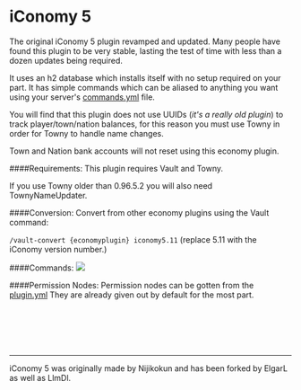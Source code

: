 # iConomy 5

The original iConomy 5 plugin revamped and updated. Many people have found this plugin to be very stable, lasting the test of time with less than a dozen updates being required.

It uses an h2 database which installs itself with no setup required on your part. It has simple commands which can be aliased to anything you want using your server's [commands.yml](https://bukkit.fandom.com/wiki/Commands.yml) file. 

You will find that this plugin does not use UUIDs (*it's a really old plugin*) to track player/town/nation balances, for this reason you must use Towny in order for Towny to handle name changes.

Town and Nation bank accounts will not reset using this economy plugin.

####Requirements:
This plugin requires Vault and Towny.

If you use Towny older than 0.96.5.2 you will also need TownyNameUpdater. 


####Conversion:
Convert from other economy plugins using the Vault command:

`/vault-convert {economyplugin} iconomy5.11` (replace 5.11 with the iConomy version number.)

####Commands:
<img src=https://user-images.githubusercontent.com/879756/66089320-606ffe80-e544-11e9-86fa-d324a384aaeb.png>

####Permission Nodes:
Permission nodes can be gotten from the [plugin.yml](https://github.com/iconomy5legacy/iConomy/blob/master/src/main/resources/plugin.yml) They are already given out by default for the most part.
<br><br><br><br><br><br>



----

iConomy 5 was originally made by Nijikokun and has been forked by ElgarL as well as LlmDl.
